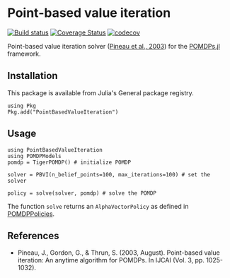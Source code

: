 # Point-based value iteration

[![Build status](https://travis-ci.com/JuliaPOMDP/PointBasedValueIteration.jl.svg?branch=master)](https://travis-ci.com/github/JuliaPOMDP/PointBasedValueIteration.jl)
[![Coverage Status](https://coveralls.io/repos/github/JuliaPOMDP/PointBasedValueIteration.jl/badge.svg?branch=master)](https://coveralls.io/github/JuliaPOMDP/PointBasedValueIteration.jl?branch=master)
[![codecov](https://codecov.io/gh/JuliaPOMDP/PointBasedValueIteration.jl/branch/master/graph/badge.svg)](https://codecov.io/gh/JuliaPOMDP/PointBasedValueIteration.jl)


Point-based value iteration solver ([Pineau et al., 2003](http://www.fore.robot.cc/papers/Pineau03a.pdf)) for the [POMDPs.jl](https://github.com/JuliaPOMDP/POMDPs.jl) framework.

## Installation
This package is available from Julia's General package registry.
```
using Pkg
Pkg.add("PointBasedValueIteration")
```

## Usage
```
using PointBasedValueIteration
using POMDPModels
pomdp = TigerPOMDP() # initialize POMDP

solver = PBVI(n_belief_points=100, max_iterations=100) # set the solver

policy = solve(solver, pomdp) # solve the POMDP
```

The function `solve` returns an `AlphaVectorPolicy` as defined in [POMDPPolicies](https://github.com/JuliaPOMDP/POMDPPolicies.jl).

## References
- Pineau, J., Gordon, G., & Thrun, S. (2003, August). Point-based value iteration: An anytime algorithm for POMDPs. In IJCAI (Vol. 3, pp. 1025-1032).
